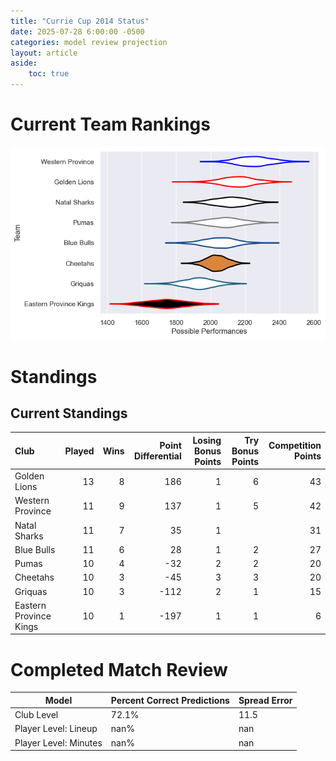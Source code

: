 ```yaml
---  
title: "Currie Cup 2014 Status"  
date: 2025-07-28 6:00:00 -0500  
categories: model review projection  
layout: article  
aside:  
    toc: true  
---
```

# Current Team Rankings


![Club Rankings](plots/rankings_Currie_Cup_2014.png)
# Standings

## Current Standings


| Club                   |   Played |   Wins |   Point Differential |   Losing Bonus Points |   Try Bonus Points |   Competition Points |
|:-----------------------|---------:|-------:|---------------------:|----------------------:|-------------------:|---------------------:|
| Golden Lions           |       13 |      8 |                  186 |                     1 |                  6 |                   43 |
| Western Province       |       11 |      9 |                  137 |                     1 |                  5 |                   42 |
| Natal Sharks           |       11 |      7 |                   35 |                     1 |                    |                   31 |
| Blue Bulls             |       11 |      6 |                   28 |                     1 |                  2 |                   27 |
| Pumas                  |       10 |      4 |                  -32 |                     2 |                  2 |                   20 |
| Cheetahs               |       10 |      3 |                  -45 |                     3 |                  3 |                   20 |
| Griquas                |       10 |      3 |                 -112 |                     2 |                  1 |                   15 |
| Eastern Province Kings |       10 |      1 |                 -197 |                     1 |                  1 |                    6 |



# Completed Match Review


| Model | Percent Correct Predictions | Spread Error |
| ------ | ------ | ------ |
| Club Level | 72.1% | 11.5 |
| Player Level: Lineup | nan% | nan |
| Player Level: Minutes | nan% | nan |

